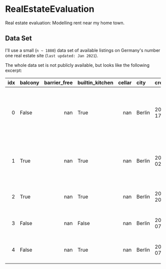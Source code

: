 # RealEstateEvaluation
Real estate evaluation: Modelling rent near my home town.


## Data Set
I'll use a small (`n ~ 1880`) data set of available listings on Germany's number one real estate site (`last updated: Jan 2021`).

The whole data set is not publicly available, but looks like the following excerpt:

| idx | balcony   |   barrier_free | builtin_kitchen   |   cellar | city   | creation                      |   energy_certificate | energy_efficiency   | garden   |   guest_toilet | housenr   |      lat |   lift |   listing_id |   living_space |      lng |   number_of_rooms |   postcode |   price | private_offer   | publish_date                  | quarter                         | street        | tags                                                         | title                                                                                         |
|---:|:----------|---------------:|:------------------|---------:|:-------|:------------------------------|---------------------:|:--------------------|:---------|---------------:|:----------|---------:|-------:|-------------:|---------------:|---------:|------------------:|-----------:|--------:|:----------------|:------------------------------|:--------------------------------|:--------------|:-------------------------------------------------------------|:----------------------------------------------------------------------------------------------|
|  0 | False     |            nan | True              |      nan | Berlin | 2019-10-17T10:48:37.000+02:00 |                    1 | D                   | False    |            nan | nan       | nan      |    nan |    114012650 |         123    | nan      |                 2 |      10117 | 5100    | False           | 2019-10-17T10:48:37.000+02:00 | Mitte (Mitte)                   | nan           | Einbauküche,Keller,Aufzug                                    | Hochwertig möbliertes Penthouse mit Belvedere in einzigartiger Lage und Weitblick über Berlin 
|  1 | True      |            nan | True              |      nan | Berlin | 2020-12-02T17:31:02.000+01:00 |                    1 | D                   | False    |            nan | nan       | nan      |    nan |    124856902 |          98.13 | nan      |                 2 |      10117 | 3925    | False           | 2020-12-02T17:31:02.000+01:00 | Mitte (Mitte)                   | nan           | Balkon/Terrasse,Einbauküche,Keller,Gäste-WC,Aufzug,Stufenlos | Stadtresidenz mit edlem Interieur in herrschaftlicher Lage direkt am Berliner Stadtschloss    
|  2 | True      |            nan | True              |      nan | Berlin | 2020-11-20T12:45:34.000+01:00 |                  nan | nan                 | False    |            nan | 6         |  52.5159 |    nan |    124514586 |          77.2  |  13.3333 |                 3 |      10623 | 1872.1  | False           | 2020-11-20T12:45:34.000+01:00 | Charlottenburg (Charlottenburg) | Wegelystrasse | Balkon/Terrasse,Einbauküche,Keller,Aufzug,Stufenlos          | No.1 Charlottenburg - Wohnung zum Erstbezug                                                   
|  3 | False     |            nan | False             |      nan | Berlin | 2021-01-07T09:29:41.000+01:00 |                    1 | D                   | True     |            nan | Nr. 26    |  52.6035 |    nan |    125664760 |          63    |  13.4801 |                 2 |      13125 |  548.6  | False           | 2021-01-07T09:29:41.000+01:00 | Karow (Weißensee)               | Straße 43     | Garten,Stufenlos                                             | Moderne 2-Zimmerwohnung mit Garten im ruhigem Karow                                           
|  4 | False     |            nan | True              |      nan | Berlin | 2021-01-07T09:33:14.000+01:00 |                    1 | D                   | False    |            nan | Nr. 48    |  52.6038 |    nan |    125664955 |          75    |  13.4781 |                 3 |      13125 |  650.88 | False           | 2021-01-07T09:33:14.000+01:00 | Karow (Weißensee)               | Straße 43     | Einbauküche                                                  | Helle 3-Zimmerwohnung mit Einbauküche in Karow                                                |